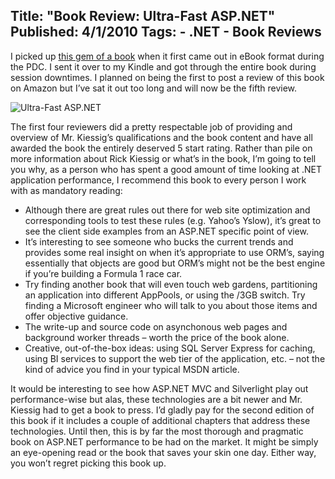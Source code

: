 Title: "Book Review: Ultra-Fast ASP.NET"
Published: 4/1/2010
Tags:
    - .NET
    - Book Reviews
---
I picked up [this gem of a book](https://www.amazon.com/Ultra-Fast-ASP-NET-Build-Ultra-Scalable-Server/dp/1430223839/) when it first came out in eBook format during the PDC. I sent it over to my Kindle and got through the entire book during session downtimes. I planned on being the first to post a review of this book on Amazon but I’ve sat it out too long and will now be the fifth review.

![Ultra-Fast ASP.NET](https://s3.amazonaws.com/s3.beckshome.com/20100401-Ultra-Fast-ASP-Net.jpg)

The first four reviewers did a pretty respectable job of providing and overview of Mr. Kiessig’s qualifications and the book content and have all awarded the book the entirely deserved 5 start rating. Rather than pile on more information about Rick Kiessig or what’s in the book, I’m going to tell you why, as a person who has spent a good amount of time looking at .NET application performance, I recommend this book to every person I work with as mandatory reading:

* Although there are great rules out there for web site optimization and corresponding tools to test these rules (e.g. Yahoo’s Yslow), it’s great to see the client side examples from an ASP.NET specific point of view.
* It’s interesting to see someone who bucks the current trends and provides some real insight on when it’s appropriate to use ORM’s, saying essentially that objects are good but ORM’s might not be the best engine if you’re building a Formula 1 race car.
* Try finding another book that will even touch web gardens, partitioning an application into different AppPools, or using the /3GB switch. Try finding a Microsoft engineer who will talk to you about those items and offer objective guidance.
* The write-up and source code on asynchonous web pages and background worker threads – worth the price of the book alone.
* Creative, out-of-the-box ideas: using SQL Server Express for caching, using BI services to support the web tier of the application, etc. – not the kind of advice you find in your typical MSDN article.

It would be interesting to see how ASP.NET MVC and Silverlight play out performance-wise but alas, these technologies are a bit newer and Mr. Kiessig had to get a book to press. I’d gladly pay for the second edition of this book if it includes a couple of additional chapters that address these technologies. Until then, this is by far the most thorough and pragmatic book on ASP.NET performance to be had on the market. It might be simply an eye-opening read or the book that saves your skin one day. Either way, you won’t regret picking this book up.
